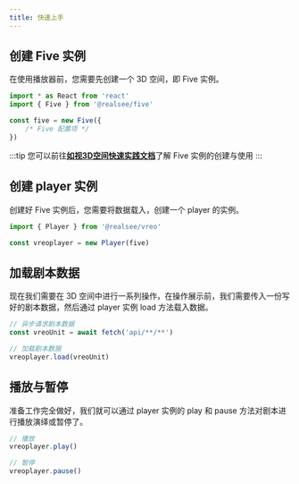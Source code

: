 ```yaml
---
title: 快速上手
---
```


## 创建 Five 实例

在使用播放器前，您需要先创建一个 3D 空间，即 Five 实例。
```jsx
import * as React from 'react'
import { Five } from '@realsee/five'

const five = new Five({
    /* Five 配置项 */
})
```

:::tip
您可以前往[**如视3D空间快速实践文档**](../../3d-space/get-started/usage/00.3d-space.md)了解 Five 实例的创建与使用
:::

## 创建 player 实例

创建好 Five 实例后，您需要将数据载入，创建一个 player 的实例。
```jsx
import { Player } from '@realsee/vreo'

const vreoplayer = new Player(five)
```

## 加载剧本数据

现在我们需要在 3D 空间中进行一系列操作，在操作展示前，我们需要传入一份写好的剧本数据，然后通过 player 实例 load 方法载入数据。
```jsx
// 异步请求剧本数据
const vreoUnit = await fetch('api/**/**')

// 加载剧本数据
vreoplayer.load(vreoUnit)
```

## 播放与暂停

准备工作完全做好，我们就可以通过 player 实例的 play 和 pause 方法对剧本进行播放演绎或暂停了。

```jsx
// 播放
vreoplayer.play()

// 暂停
vreoplayer.pause()
```